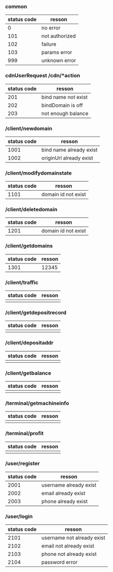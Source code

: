### common

| status code | resson         |
| ----------- | -------------- |
| 0           | no error       |
| 101         | not authorized |
| 102         | failure        |
| 103         | params error   |
| 999         | unknown error  |

### cdnUserRequest /cdn/*action

| status code | resson         |
| ----------- | -------------- |
| 201           | bind name not exist       |
| 202           | bindDomain is off       |
| 203           | not enough balance       |

### /client/newdomain

<!-- 10xx -->

| status code | resson                  |
| ----------- | ----------------------- |
| 1001        | bind name already exist |
| 1002        | originUrl already exist |

### /client/modifydomainstate

<!-- 11xx -->

| status code | resson              |
| ----------- | ------------------- |
| 1101        | domain id not exist |

### /client/deletedomain

<!-- 12xx -->

| status code | resson              |
| ----------- | ------------------- |
| 1201        | domain id not exist |

### /client/getdomains

<!-- 13xx -->

| status code | resson |
| ----------- | ------ |
| 1301        | 12345  |

### /client/traffic

<!-- 14xx -->

| status code | resson |
| ----------- | ------ |
|             |        |

### /client/getdepositrecord

<!-- 15xx -->

| status code | resson |
| ----------- | ------ |
|             |        |

### /client/depositaddr

<!-- 16xx -->

| status code | resson |
| ----------- | ------ |
|             |        |

### /client/getbalance

<!-- 17xx -->

| status code | resson |
| ----------- | ------ |
|             |        |

### /terminal/getmachineinfo

<!-- 18xx -->

| status code | resson |
| ----------- | ------ |
|             |        |

### /terminal/profit

<!-- 19xx -->

| status code | resson |
| ----------- | ------ |
|             |        |

### /user/register

<!-- 20xx -->

| status code | resson                 |
| ----------- | ---------------------- |
| 2001        | username already exist |
| 2002        | email already exist    |
| 2003        | phone already exist    |

### /user/login

<!-- 21xx -->

| status code | resson                     |
| ----------- | -------------------------- |
| 2101        | username not already exist |
| 2102        | email not already exist    |
| 2103        | phone not already exist    |
| 2104        | password error             |